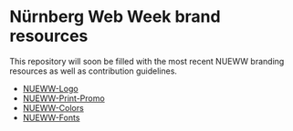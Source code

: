 # Nürnberg Web Week brand resources

This repository will soon be filled with the most recent NUEWW branding resources as well as contribution guidelines.
 
* [NUEWW-Logo](NUEWW-LOGO.md)
* [NUEWW-Print-Promo](NUEWW-PROMO.md)
* [NUEWW-Colors](NUEWW-COLORS.md)
* [NUEWW-Fonts](NUEWW-FONTS.md)
